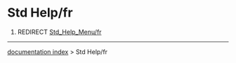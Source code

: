 # Std Help/fr
1.  REDIRECT [Std\_Help\_Menu/fr](Std_Help_Menu/fr.md)

---
[documentation index](../README.md) > Std Help/fr
